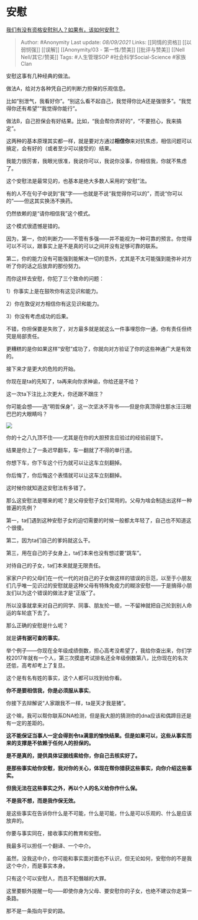 # 安慰
[我们有没有资格安慰别人？如果有，该如何安慰？](https://www.zhihu.com/question/484883057/answer/2104662616)
  

> Author: #Anonymity 
Last update: *08/09/2021* 
Links: [[同情的资格]] [[以弱悯强]] [[误解]] [[Anonymity/03 - 第一性/赞美]] [[批评与赞美]] [[Nell Nell/其它/赞美]]
Tags: #人生管理SOP #社会科学Social-Science #家族Clan 

安慰这事有几种经典的做法。

做法A，给对方各种凭自己的判断力担保的乐观信息。

比如“别泄气，我看好你”。“别这么看不起自己，我觉得你比A还是强很多”。“我觉得你还有希望”“我觉得你能行”。

做法B，自己担保会有好结果。比如，“我会帮你弄好的”，“不要担心，我来搞定”。

这两种的基本原理其实都一样，就是要对方通过**相信你**来对抗焦虑，相信问题可以搞定，会有好的（或者至少可以接受的）结果。

我能力很厉害，我眼光很准，我说你可以，我说你没事，你相信我，你就不焦虑了。

这个安慰法是最常见的，也基本是绝大多数人采用的“安慰”法。

有的人不在句子中说到“我”字——也就是不说“我觉得你可以的”，而说“你可以的”——但这其实换汤不换药。

仍然依赖的是“请你相信我”这个模式。

这个模式很遗憾是错的。

因为，第一，你的判断力——不管有多强——并不能视为一种可靠的预言。你觉得可以不可以，跟事实上是不是真的可以之间并没有足够可靠的联系。

第二，你的能力没有可能强到能解决一切的意外，尤其是不太可能强到能弥补对方听了你的话之后放弃的那份努力。

而你这样去安慰，你犯了三个致命的问题：

1）你事实上是在鼓吹你有这见识和能力。

2）你在敦促对方相信你有这见识和能力。

3）你没有考虑成功的后果。

不错，你担保要是失败了，对方最多就是就这么一件事埋怨你一通，你有责任但终究是局部责任。

更糟糕的是你如果这样“安慰”成功了，你就向对方验证了你的这些神通广大是有效的。

接下来才是更大的危险的开始。

你现在是ta的先知了，ta再来向你求神谕，你给还是不给？

这一次ta下注比上次更大，你还跟不跟庄？

你可能会想——选“明哲保身”，这一次坚决不背书——但是你真顶得住那水汪汪眼巴巴的大眼睛吗？

![](https://pica.zhimg.com/50/v2-d8888ace9657a6b490fcfd5dadea43e9_720w.jpg?source=1940ef5c)

你的十之八九顶不住——尤其是在你的大胆预言应验过的经验前提下。

结果是你上了一条迟早翻车，车一翻就了不得的单行道。

你想下车，你下车这个行为就可以让这车立刻翻掉。

你后悔了，你后悔这个表情就可以让这车立刻翻掉。

这时候你就知道这安慰法有多错了。

那么这安慰法是哪来的呢？是父母安慰子女们常用的。父母为啥会制造出这样一种普遍的先例？

第一，ta们遇到这种安慰子女的迫切需要的时候一般都太年轻了，自己也不知道这个很傻。

第二，因为ta们自己的爹妈就这么干。

第三，用在自己的子女身上，ta们本来也没有想过要“跳车”。

对待自己的子女，ta们本来就是无限责任。

家家户户的父母们在一代一代的对自己的子女做这样的错误的示范，以至于小朋友们几乎唯一见识过的安慰就是这种父母有特殊免疫力的糊涂安慰——于是搞得小朋友们以为这个错误的做法才是“正版”了。

所以没事就拿来对自己的同学、同事、朋友抡一顿，一不留神就把自己抡到别人命运的车轮底下去了。

  

那么正确的安慰是什么呢？

就是**讲有据可查的事实**。

举个例子——你现在全年级成绩倒数，担心高考没希望了，我给你查出来，你们学校2017年就有一个人，第三次摸底考试排名还全年级倒数第八，比你现在的名次还低，高考却考上了复旦。

这个是有名有姓的事实，这个人都可以找到给你看。

**你不是要相信我，你是必须服从事实**。

你接下去辩解说“人家跟我不一样，ta是天才我是猪”。

这个嘛，我可以帮你联系DNA检测，但是我大胆的猜测你的dna应该和偶蹄目还是有一定的差距的。

**这不能保证当事人一定会得到令ta满意的愉快结果。但是如果可以，这些从事实而来的支撑是不依赖于任何人的担保的。**

**是不是真的，提供具体证据线索给你，你自己去核实好了。**

**是那些事实给你安慰，我对你的关心，体现在帮你猎获这些事实，向你介绍这些事实。**

**但我无法在这些事实之外，再以个人的名义给你作什么保。**

**不是我不想，而是我作保无效。**

是这些事实在告诉你什么是不可能，什么是可能，什么是可以乐观的、什么是应该放弃的。

你要与事实同在，接收事实的教育和安慰。

我最多可以担任一个翻译、一个中介。

虽然，没我这中介，你可能和事实面对面也不认识，但无论如何，安慰你的不是我这个中介，而是事实本身。

只有这个可以安慰人，而且不犯僭越的大罪。

这里要额外提醒一句——即使你身为父母、要安慰你的子女，也绝不建议你走第一条路。

那不是一条指向平安的路。
